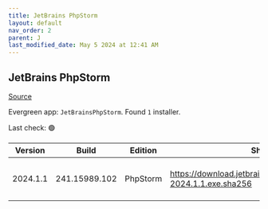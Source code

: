 ```yaml
---
title: JetBrains PhpStorm
layout: default
nav_order: 2
parent: J
last_modified_date: May 5 2024 at 12:41 AM
---
```


## JetBrains PhpStorm

[Source](https://www.jetbrains.com/phpstorm)

Evergreen app: `JetBrainsPhpStorm`. Found `1` installer.

Last check: 🟢

| Version  | Build         | Edition  | Sha256                                                             | Date      | Size      | Type | URI                                                                                                                        |
| -------- | ------------- | -------- | ------------------------------------------------------------------ | --------- | --------- | ---- | -------------------------------------------------------------------------------------------------------------------------- |
| 2024.1.1 | 241.15989.102 | PhpStorm | https://download.jetbrains.com/webide/PhpStorm-2024.1.1.exe.sha256 | 23/4/2024 | 641945600 | exe  | [https://download.jetbrains.com/webide/PhpStorm-2024.1.1.exe](https://download.jetbrains.com/webide/PhpStorm-2024.1.1.exe) |
